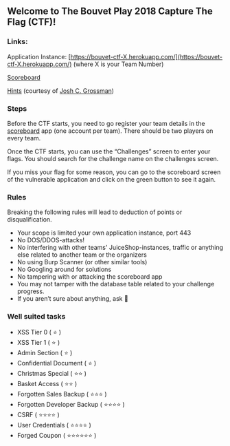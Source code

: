 ## Welcome to The Bouvet Play 2018 Capture The Flag (CTF)!

### Links:

Application Instance: [https://bouvet-ctf-X.herokuapp.com/](https://bouvet-ctf-X.herokuapp.com/) (where X is your Team Number)

[Scoreboard](https://ctf.bouvetmove.no/)

[Hints](./hints.pdf) (courtesy of [Josh C. Grossman](https://joshcgrossman.com/))

### Steps

Before the CTF starts, you need to go register your team details in the [scoreboard](https://ctf.bouvetmove.no/) app (one account per team). There should be two players on every team.

Once the CTF starts, you can use the “Challenges” screen to enter your flags. You should search for the challenge name on the challenges screen.

If you miss your flag for some reason, you can go to the scoreboard screen of the vulnerable application and click on the green button to see it again.

### Rules
Breaking the following rules will lead to deduction of points or disqualification.

- Your scope is limited your own application instance, port 443
- No DOS/DDOS-attacks!
- No interfering with other teams' JuiceShop-instances, traffic or anything else related to another team or the organizers
- No using Burp Scanner (or other similar tools)
- No Googling around for solutions
- No tampering with or attacking the scoreboard app
- You may not tamper with the database table related to your challenge progress.
- If you aren’t sure about anything, ask 🙂

### Well suited tasks
- XSS Tier 0 ( :star: )
- XSS Tier 1 ( :star: )
- Admin Section ( :star: )
- Confidential Document ( :star: )
- Christmas Special ( :star::star: )
- Basket Access ( :star::star: )
- Forgotten Sales Backup ( :star::star::star: )
- Forgotten Developer Backup ( :star::star::star::star: )
- CSRF ( :star::star::star::star: )
- User Credentials ( :star::star::star::star: )
- Forged Coupon ( :star::star::star::star::star::star: )
